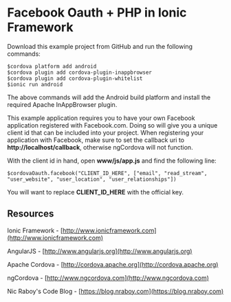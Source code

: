 Facebook Oauth + PHP in Ionic Framework
==============================


Download this example project from GitHub and run the following commands:

	$cordova platform add android
	$cordova plugin add cordova-plugin-inappbrowser
	$cordova plugin add cordova-plugin-whitelist
    $ionic run android

The above commands will add the Android build platform and install the required Apache InAppBrowser plugin.

This example application requires you to have your own Facebook application registered with Facebook.com.  Doing so
will give you a unique client id that can be included into your project.  When registering your application with Facebook,
make sure to set the callback uri to **http://localhost/callback**, otherwise ngCordova will not function.

With the client id in hand, open **www/js/app.js** and find the following line:

    $cordovaOauth.facebook("CLIENT_ID_HERE", ["email", "read_stream", "user_website", "user_location", "user_relationships"])

You will want to replace **CLIENT_ID_HERE** with the official key.




Resources
-------------

Ionic Framework - [http://www.ionicframework.com](http://www.ionicframework.com)

AngularJS - [http://www.angularjs.org](http://www.angularjs.org)

Apache Cordova - [http://cordova.apache.org](http://cordova.apache.org)

ngCordova - [http://www.ngcordova.com](http://www.ngcordova.com)

Nic Raboy's Code Blog - [https://blog.nraboy.com](https://blog.nraboy.com)
